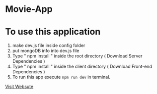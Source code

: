 # Movie-App

# To use this application

1. make dev.js file inside config folder
2. put mongoDB info into dev.js file
3. Type " npm install " inside the root directory ( Download Server Dependencies )
4. Type " npm install " inside the client directory ( Download Front-end Dependencies )
5. To run this app execute `npm run dev` in terminal.

[Visit Websute](https://fathomless-lowlands-89328.herokuapp.com)
